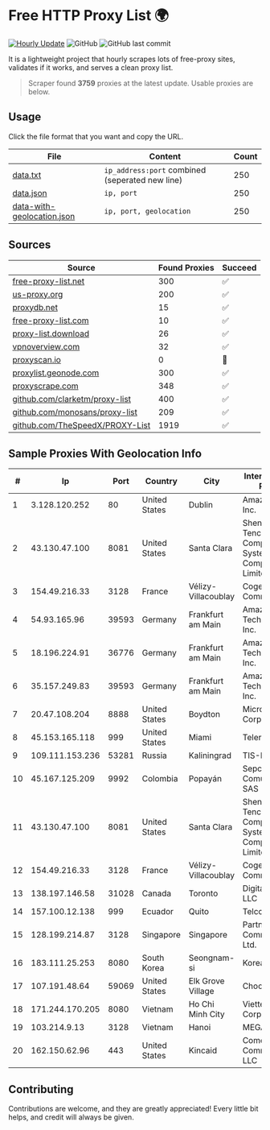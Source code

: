
# Free HTTP Proxy List 🌍

[![Hourly Update](https://github.com/mertguvencli/http-proxy-list/actions/workflows/main.yml/badge.svg?branch=main)](https://github.com/mertguvencli/http-proxy-list/actions/workflows/main.yml)
![GitHub](https://img.shields.io/github/license/mertguvencli/http-proxy-list)
![GitHub last commit](https://img.shields.io/github/last-commit/mertguvencli/http-proxy-list)

It is a lightweight project that hourly scrapes lots of free-proxy sites, validates if it works, and serves a clean proxy list.


> Scraper found **3759** proxies at the latest update. Usable proxies are below.

## Usage

Click the file format that you want and copy the URL.


|File|Content|Count|
|----|-------|-----|
|[data.txt](https://raw.githubusercontent.com/mertguvencli/http-proxy-list/main/proxy-list/data.txt)|`ip_address:port` combined (seperated new line)|250|
|[data.json](https://raw.githubusercontent.com/mertguvencli/http-proxy-list/main/proxy-list/data.json)|`ip, port`|250|
|[data-with-geolocation.json](https://raw.githubusercontent.com/mertguvencli/http-proxy-list/main/proxy-list/data-with-geolocation.json)|`ip, port, geolocation`|250|

## Sources

|Source|Found Proxies|Succeed|
|------|-------------|-------|
|[free-proxy-list.net](https://free-proxy-list.net)|300|✅|
|[us-proxy.org](https://www.us-proxy.org)|200|✅|
|[proxydb.net](http://proxydb.net)|15|✅|
|[free-proxy-list.com](https://free-proxy-list.com/?page=&port=&type%5B%5D=http&type%5B%5D=https&up_time=0&search=Search)|10|✅|
|[proxy-list.download](https://www.proxy-list.download/HTTP)|26|✅|
|[vpnoverview.com](https://vpnoverview.com/privacy/anonymous-browsing/free-proxy-servers)|32|✅|
|[proxyscan.io](https://www.proxyscan.io)|0|🚫|
|[proxylist.geonode.com](https://proxylist.geonode.com/api/proxy-list?limit=300&page=1&sort_by=lastChecked&sort_type=desc&protocols=http,https)|300|✅|
|[proxyscrape.com](https://api.proxyscrape.com/v2/?request=displayproxies&protocol=http&timeout=10000&country=all&ssl=all&anonymity=all)|348|✅|
|[github.com/clarketm/proxy-list](https://raw.githubusercontent.com/clarketm/proxy-list/master/proxy-list-raw.txt)|400|✅|
|[github.com/monosans/proxy-list](https://raw.githubusercontent.com/monosans/proxy-list/main/proxies/http.txt)|209|✅|
|[github.com/TheSpeedX/PROXY-List](https://raw.githubusercontent.com/TheSpeedX/PROXY-List/master/http.txt)|1919|✅|


## Sample Proxies With Geolocation Info

|#|Ip|Port|Country|City|Internet Service Provider|
|-|--|----|-------|----|-------------------------|
|1|3.128.120.252|80|United States|Dublin|Amazon.com, Inc.|
|2|43.130.47.100|8081|United States|Santa Clara|Shenzhen Tencent Computer Systems Company Limited|
|3|154.49.216.33|3128|France|Vélizy-Villacoublay|Cogent Communications|
|4|54.93.165.96|39593|Germany|Frankfurt am Main|Amazon Technologies Inc.|
|5|18.196.224.91|36776|Germany|Frankfurt am Main|Amazon Technologies Inc.|
|6|35.157.249.83|39593|Germany|Frankfurt am Main|Amazon Technologies Inc.|
|7|20.47.108.204|8888|United States|Boydton|Microsoft Corporation|
|8|45.153.165.118|999|United States|Miami|Telery Networks|
|9|109.111.153.236|53281|Russia|Kaliningrad|TIS-DIALOG|
|10|45.167.125.209|9992|Colombia|Popayán|Sepcom Comunicaciones SAS|
|11|43.130.47.100|8081|United States|Santa Clara|Shenzhen Tencent Computer Systems Company Limited|
|12|154.49.216.33|3128|France|Vélizy-Villacoublay|Cogent Communications|
|13|138.197.146.58|31028|Canada|Toronto|DigitalOcean, LLC|
|14|157.100.12.138|999|Ecuador|Quito|Telconet S.A|
|15|128.199.214.87|3128|Singapore|Singapore|Partner Communications Ltd.|
|16|183.111.25.253|8080|South Korea|Seongnam-si|Korea Telecom|
|17|107.191.48.64|59069|United States|Elk Grove Village|Choopa|
|18|171.244.170.205|8080|Vietnam|Ho Chi Minh City|Viettel Corporation|
|19|103.214.9.13|3128|Vietnam|Hanoi|MEGACORE|
|20|162.150.62.96|443|United States|Kincaid|Comcast Cable Communications, LLC|



## Contributing

Contributions are welcome, and they are greatly appreciated! Every
little bit helps, and credit will always be given.


